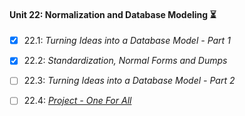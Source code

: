 #### Unit 22: Normalization and Database Modeling :hourglass_flowing_sand:

- [X] 22.1: _Turning Ideas into a Database Model - Part 1_
- [X] 22.2: _Standardization, Normal Forms and Dumps_
- [ ] 22.3: _Turning Ideas into a Database Model - Part 2_
- [ ] 22.4: [_Project - One For All_]()

